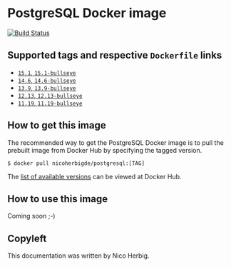 # PostgreSQL Docker image

[![Build Status](https://github.com/nicoherbigio/docker-postgresql/actions/workflows/build-docker-images.yml/badge.svg)](https://github.com/nicoherbigio/docker-postgresql/actions/workflows/build-docker-images.yml)

## Supported tags and respective `Dockerfile` links

 * [`15.1`, `15.1-bullseye`](https://github.com/nicoherbigio/docker-postgresql/blob/main/15.1/debian/default/Dockerfile)
 * [`14.6`, `14.6-bullseye`](https://github.com/nicoherbigio/docker-postgresql/blob/main/14.6/debian/default/Dockerfile)
 * [`13.9`, `13.9-bullseye`](https://github.com/nicoherbigio/docker-postgresql/blob/main/13.9/debian/default/Dockerfile)
 * [`12.13`, `12.13-bullseye`](https://github.com/nicoherbigio/docker-postgresql/blob/main/12.13/debian/default/Dockerfile)
 * [`11.19`, `11.19-bullseye`](https://github.com/nicoherbigio/docker-postgresql/blob/main/11.19/debian/default/Dockerfile)

## How to get this image

The recommended way to get the PostgreSQL Docker image is to pull the prebuilt image from Docker Hub by specifying the tagged version.

```console
$ docker pull nicoherbigde/postgresql:[TAG]
```

The [list of available versions](https://hub.docker.com/r/nicoherbigde/postgresql/tags) can be viewed at Docker Hub.

## How to use this image

Coming soon ;-)

## Copyleft

This documentation was written by Nico Herbig.

